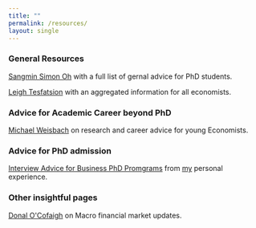```yaml
---
title: ""
permalink: /resources/
layout: single
---
```

### General Resources 
[Sangmin Simon Oh](https://sangmino.github.io/resources/) with a full list of gernal advice for PhD students.   

[Leigh Tesfatsion](https://faculty.sites.iastate.edu/tesfatsi/archive/tesfatsi/sources.htm) with an aggregated information for all economists. 

### Advice for Academic Career beyond PhD
[Michael Weisbach](https://press.princeton.edu/books/hardcover/9780691216492/the-economists-craft?srsltid=AfmBOorxJNULRgpMBNlp3U_RTEJb-p5zH5lbDK8l6b_k_zIrGgsYtjwI) on research and career advice for young Economists. 

### Advice for PhD admission 
[Interview Advice for Business PhD Promgrams](https://www.notion.so/PhD-Interview-Tips-Navigating-the-Path-to-a-Business-School-Admission-e5ac1073b5874aaea25b037e31abbe7e) from [my](https://jhklee.github.io/) personal experience. 

### Other insightful pages
[Donal O'Cofaigh](https://justhumourme.substack.com/) on Macro financial market updates. 